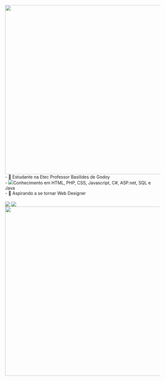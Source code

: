 <img width="550px" src="https://i.imgur.com/71Q0Fdq.jpg">
<div>
  - 🔭 Estudante na Etec Professor Basilides de Godoy <br>
  - <img src="https://static.wikia.nocookie.net/terraria_gamepedia/images/5/5b/Daybloom_%28placed%29.png/revision/latest/scale-to-width-down/35?cb=20171130012635">Conhecimento em HTML, PHP, CSS, Javascript, C#, ASP.net, SQL e Java <br>
  - 🚀 Aspirando a se tornar Web Designer <br>
</div><br>
<div>
<img align="center" src="https://github-readme-stats.vercel.app/api/top-langs/?username=PereiraGus&layout=compact&langs_count=5&theme=algolia">
<img align="center" src="https://github-readme-stats.vercel.app/api/wakatime?username=PearGus&theme=algolia&langs_count=5&layout=compact">
</div>
<img width="550px" src="https://i.imgur.com/yz7TyhL.jpg">

